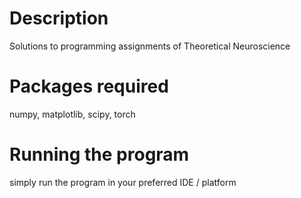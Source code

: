 # Description
Solutions to programming assignments of Theoretical Neuroscience

# Packages required
numpy, matplotlib, scipy, torch

# Running the program 
simply run the program in your preferred IDE / platform
